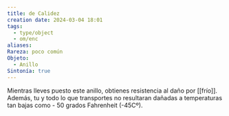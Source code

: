 ```yaml
---
title: de Calidez
creation date: 2024-03-04 18:01
tags:
  - type/object
  - om/enc
aliases: 
Rareza: poco común
Objeto:
  - Anillo
Sintonía: true
---
```

Mientras lleves puesto este anillo, obtienes resistencia al daño por [[frío]]. Además, tu y todo lo que transportes no resultaran dañadas a temperaturas tan bajas como - 50 grados Fahrenheit (-45Cº).